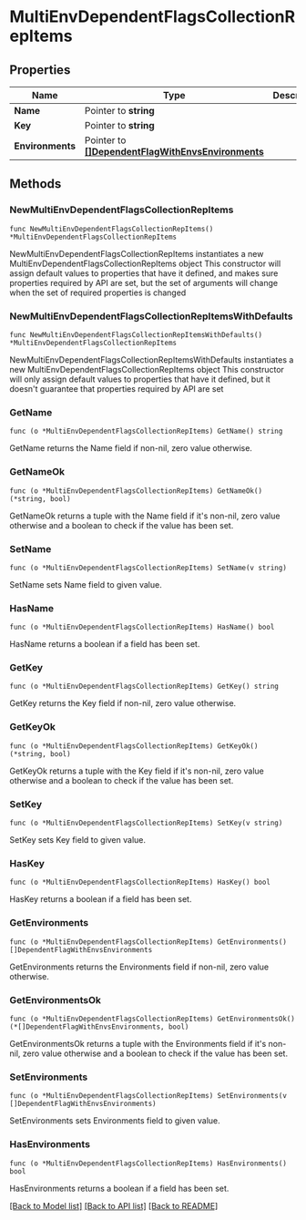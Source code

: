 # MultiEnvDependentFlagsCollectionRepItems

## Properties

Name | Type | Description | Notes
------------ | ------------- | ------------- | -------------
**Name** | Pointer to **string** |  | [optional] 
**Key** | Pointer to **string** |  | [optional] 
**Environments** | Pointer to [**[]DependentFlagWithEnvsEnvironments**](DependentFlagWithEnvsEnvironments.md) |  | [optional] 

## Methods

### NewMultiEnvDependentFlagsCollectionRepItems

`func NewMultiEnvDependentFlagsCollectionRepItems() *MultiEnvDependentFlagsCollectionRepItems`

NewMultiEnvDependentFlagsCollectionRepItems instantiates a new MultiEnvDependentFlagsCollectionRepItems object
This constructor will assign default values to properties that have it defined,
and makes sure properties required by API are set, but the set of arguments
will change when the set of required properties is changed

### NewMultiEnvDependentFlagsCollectionRepItemsWithDefaults

`func NewMultiEnvDependentFlagsCollectionRepItemsWithDefaults() *MultiEnvDependentFlagsCollectionRepItems`

NewMultiEnvDependentFlagsCollectionRepItemsWithDefaults instantiates a new MultiEnvDependentFlagsCollectionRepItems object
This constructor will only assign default values to properties that have it defined,
but it doesn't guarantee that properties required by API are set

### GetName

`func (o *MultiEnvDependentFlagsCollectionRepItems) GetName() string`

GetName returns the Name field if non-nil, zero value otherwise.

### GetNameOk

`func (o *MultiEnvDependentFlagsCollectionRepItems) GetNameOk() (*string, bool)`

GetNameOk returns a tuple with the Name field if it's non-nil, zero value otherwise
and a boolean to check if the value has been set.

### SetName

`func (o *MultiEnvDependentFlagsCollectionRepItems) SetName(v string)`

SetName sets Name field to given value.

### HasName

`func (o *MultiEnvDependentFlagsCollectionRepItems) HasName() bool`

HasName returns a boolean if a field has been set.

### GetKey

`func (o *MultiEnvDependentFlagsCollectionRepItems) GetKey() string`

GetKey returns the Key field if non-nil, zero value otherwise.

### GetKeyOk

`func (o *MultiEnvDependentFlagsCollectionRepItems) GetKeyOk() (*string, bool)`

GetKeyOk returns a tuple with the Key field if it's non-nil, zero value otherwise
and a boolean to check if the value has been set.

### SetKey

`func (o *MultiEnvDependentFlagsCollectionRepItems) SetKey(v string)`

SetKey sets Key field to given value.

### HasKey

`func (o *MultiEnvDependentFlagsCollectionRepItems) HasKey() bool`

HasKey returns a boolean if a field has been set.

### GetEnvironments

`func (o *MultiEnvDependentFlagsCollectionRepItems) GetEnvironments() []DependentFlagWithEnvsEnvironments`

GetEnvironments returns the Environments field if non-nil, zero value otherwise.

### GetEnvironmentsOk

`func (o *MultiEnvDependentFlagsCollectionRepItems) GetEnvironmentsOk() (*[]DependentFlagWithEnvsEnvironments, bool)`

GetEnvironmentsOk returns a tuple with the Environments field if it's non-nil, zero value otherwise
and a boolean to check if the value has been set.

### SetEnvironments

`func (o *MultiEnvDependentFlagsCollectionRepItems) SetEnvironments(v []DependentFlagWithEnvsEnvironments)`

SetEnvironments sets Environments field to given value.

### HasEnvironments

`func (o *MultiEnvDependentFlagsCollectionRepItems) HasEnvironments() bool`

HasEnvironments returns a boolean if a field has been set.


[[Back to Model list]](../README.md#documentation-for-models) [[Back to API list]](../README.md#documentation-for-api-endpoints) [[Back to README]](../README.md)


